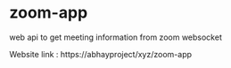 # zoom-app
 web api to get meeting information from zoom websocket

 Website link : https://abhayproject/xyz/zoom-app
